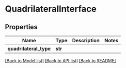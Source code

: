 # QuadrilateralInterface


## Properties
Name | Type | Description | Notes
------------ | ------------- | ------------- | -------------
**quadrilateral_type** | **str** |  | 

[[Back to Model list]](../README.md#documentation-for-models) [[Back to API list]](../README.md#documentation-for-api-endpoints) [[Back to README]](../README.md)


